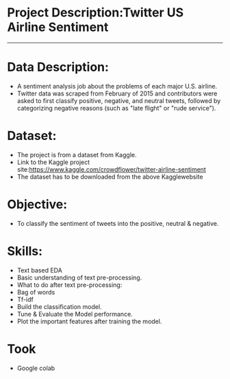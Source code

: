 # Project Description:Twitter US Airline Sentiment
**************************************************
# Data Description:
- A sentiment analysis job about the problems of each major U.S. airline.
- Twitter data was scraped from February of 2015 and contributors were asked to first classify positive, negative, and neutral tweets, followed by categorizing negative reasons (such as "late flight" or "rude service").

# Dataset:
- The project is from a dataset from Kaggle.
- Link to the Kaggle project site:https://www.kaggle.com/crowdflower/twitter-airline-sentiment
- The dataset has to be downloaded from the above Kagglewebsite

# Objective:
- To classify the sentiment of tweets into the positive, neutral & negative.

# Skills:
- Text based EDA
- Basic understanding of text pre-processing.
- What to do after text pre-processing:
- Bag of words
- Tf-idf
- Build the classification model.
- Tune & Evaluate the Model performance.
- Plot the important features after training the model.

# Took
- Google colab
